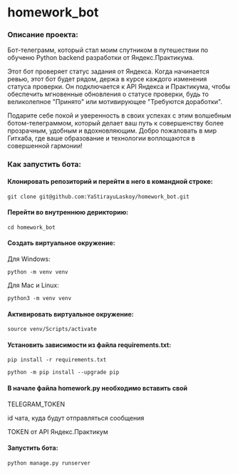 # homework_bot

### Описание проекта:

Бот-телеграмм, который стал моим спутником в путешествии по обученю Python backend разработки от Яндекс.Практикума.

Этот бот проверяет статус задания от Яндекса.
Когда начинается ревью, этот бот будет рядом, держа в курсе каждого изменения статуса проверки. Он подключается к API Яндекса и Практикума, чтобы обеспечить мгновенные обновления о статусе проверки, будь то великолепное "Принято" или мотивирующее "Требуются доработки".

Подарите себе покой и уверенность в своих успехах с этим волшебным ботом-телеграммом, который делает ваш путь к совершенству более прозрачным, удобным и вдохновляющим. Добро пожаловать в мир Гитхаба, где ваше образование и технологии воплощаются в совершенной гармонии!


### Как запустить бота:

#### Клонировать репозиторий и перейти в него в командной строке:

```
git clone git@github.com:YaStirayuLaskoy/homework_bot.git
```
#### Перейти во внутреннюю дерикторию:
```
cd homework_bot
```
#### Cоздать виртуальное окружение:
Для Windows:
```
python -m venv venv
```
Для Mac и Linux:
```
python3 -m venv venv
```
#### Активировать виртуальное окружение:
```
source venv/Scripts/activate
```
#### Установить зависимости из файла requirements.txt:
```
pip install -r requirements.txt
```
```
python -m pip install --upgrade pip
```
#### В начале файла homework.py необходимо вставить свой

TELEGRAM_TOKEN

id чата, куда будут отправляться сообщения

TOKEN от API Яндекс.Практикум

#### Запустить бота:
```
python manage.py runserver
```
